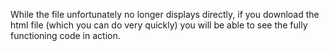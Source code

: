 While the file unfortunately no longer displays directly, if you download the html file (which you can do very quickly) you will be able to see the fully functioning code in action.
